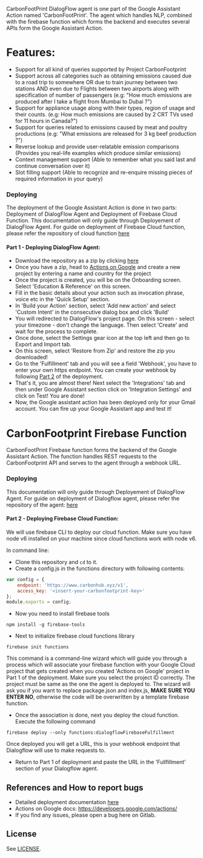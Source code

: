 CarbonFootPrint DialogFlow agent is one part of the Google Assistant Action named 'CarbonFootPrint'. The agent which handles NLP, combined with the firebase function which forms the backend and executes several APIs form the Google Assistant Action.

# Features:

  - Support for all kind of queries supported by Project CarbonFootprint
  - Support across all categories such as obtaining emissions caused due to a road trip to somewhere OR due to train journey between two stations AND even due to Flights between two airports along with specification of number of passengers (e.g: "How much emissions are produced after I take a flight from Mumbai to Dubai ?")
  - Support for appliance usage along with their types, region of usage and their counts. (e.g: How much emissions are caused by 2 CRT TVs used for 11 hours in Canada?")
  - Support for queries related to emissions caused by meat and poultry productions (e.g: "What emissions are released for 3 kg beef production ?")
  - Reverse lookup and provide user-relatable emission comparisons (Provides you real-life examples which produce similar emissions)
  - Context management support (Able to remember what you said last and continue conversation over it)
  - Slot filling support (Able to recognize and re-enquire missing pieces of required information in your query)

### Deploying

The deployment of the Google Assistant Action is done in two parts: Deployment of DialogFlow Agent and Deployment of Firebase Cloud Function. This documentation will only guide through Deployement of DialogFlow Agent. For guide on deployment of Firebase Cloud function, please refer the repository of cloud function [here](https://gitlab.com/aossie/CarbonAssistant-Function)
#### Part 1 - Deploying DialogFlow Agent:

- Download the repository as a zip by clicking [here](https://gitlab.com/aossie/CarbonAssistant-Agent/-/archive/master/CarbonAssistant-Agent-master.zip)
- Once you have a zip, head to [Actions on Google](https://console.actions.google.com/u/0/) and create a new project by entering a name and country for the project
- Once the project is created, you will be on the Onboarding screen. Select 'Education & Reference' on this screen.
- Fill in the basic details about your action such as invocation phrase, voice etc in the 'Quick Setup' section.
- In 'Build your Action' section, select 'Add new action' and select 'Custom Intent' in the consecutive dialog box and click 'Build'
- You will redirected to DialogFlow's project page. On this screen - select your timezone - don't change the language. Then select 'Create' and wait for the process to complete.
- Once done, select the Settings gear icon at the top left and then go to Export and Import tab.
- On this screen, select 'Restore from Zip' and restore the zip you downloaded!
- Go to the 'Fulfillment' tab and you will see a field 'Webhook', you have to enter your own https endpoint. You can create your webhook by following [Part 2](https://gitlab.com/aossie/CarbonAssistant-Function) of the deployment.
- That's it, you are almost there! Next select the 'Integrations' tab and then under Google Assistant section click on 'Integration Settings' and click on Test! You are done!
- Now, the Google assistant action has been deployed only for your Gmail account. You can fire up your Google Assistant app and test it!

# CarbonFootprint Firebase Function

CarbonFootPrint Firebase function forms the backend of the Google Assistant Action. The function handles REST requests to the CarbonFootprint API and serves to the agent through a webhook URL.

### Deploying

This documentation will only guide through Deployement of DialogFlow Agent. For guide on deployment of Dialogflow agent, please refer the repository of the agent: [here](https://gitlab.com/aossie/CarbonAssistant-Agent)
#### Part 2 - Deploying Firebase Cloud Function:
We will use firebase CLI to deploy our cloud function. Make sure you have node v6 installed on your machine since cloud functions work with node v6.

In command line:
- Clone this repository and `cd` to it.
- Create a config.js in the functions directory with following contents:
``` javascript
var config = {
    endpoint: 'https://www.carbonhub.xyz/v1',
    access_key: '<insert-your-carbonfootprint-key>'
};
module.exports = config;
```

- Now you need to install firebase tools

`npm install -g firebase-tools`
- Next to initialize firebase cloud functions library

`firebase init functions`

This command is a command-line wizard which will guide you through a process which will associate your firebase function with your Google Cloud project that gets created when you created 'Actions on Google' project in Part 1 of the deployment. Make sure you select the project ID correctly. The project must be same as the one the agent is deployed to. The wizard will ask you if you want to replace package.json and index.js, **MAKE SURE YOU ENTER NO**, otherwise the code will be overwritten by a template firebase function.
- Once the association is done, next you deploy the cloud function. Execute the following command

`firebase deploy --only functions:dialogflowFirebaseFulfillment`

Once deployed you will get a URL, this is your webhook endpoint that Dialogflow will use to make requests to.
- Return to Part 1 of deployment and paste the URL in the 'Fullfillment' section of your Dialogflow agent.

References and How to report bugs
----
- Detailed deployment documentation [here](https://developers.google.com/actions/dialogflow/deploy-fulfillment)
- Actions on Google docs: https://developers.google.com/actions/
- If you find any issues, please open a bug here on Gitlab.

License
----
See [LICENSE](LICENSE).
